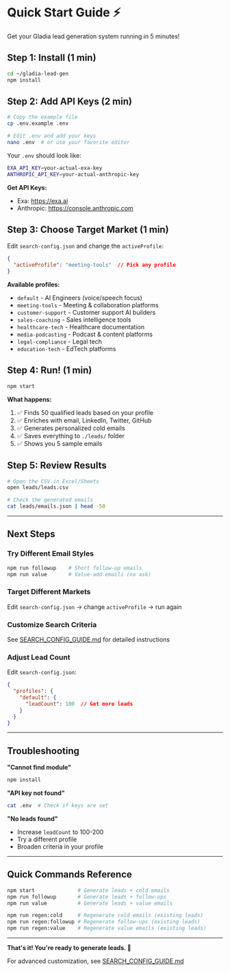 # Quick Start Guide ⚡

Get your Gladia lead generation system running in 5 minutes!

## Step 1: Install (1 min)

```bash
cd ~/gladia-lead-gen
npm install
```

## Step 2: Add API Keys (2 min)

```bash
# Copy the example file
cp .env.example .env

# Edit .env and add your keys
nano .env  # or use your favorite editor
```

Your `.env` should look like:
```bash
EXA_API_KEY=your-actual-exa-key
ANTHROPIC_API_KEY=your-actual-anthropic-key
```

**Get API Keys:**
- Exa: https://exa.ai
- Anthropic: https://console.anthropic.com

## Step 3: Choose Target Market (1 min)

Edit `search-config.json` and change the `activeProfile`:

```json
{
  "activeProfile": "meeting-tools"  // Pick any profile
}
```

**Available profiles:**
- `default` - AI Engineers (voice/speech focus)
- `meeting-tools` - Meeting & collaboration platforms
- `customer-support` - Customer support AI builders
- `sales-coaching` - Sales intelligence tools
- `healthcare-tech` - Healthcare documentation
- `media-podcasting` - Podcast & content platforms
- `legal-compliance` - Legal tech
- `education-tech` - EdTech platforms

## Step 4: Run! (1 min)

```bash
npm start
```

**What happens:**
1. ✅ Finds 50 qualified leads based on your profile
2. ✅ Enriches with email, LinkedIn, Twitter, GitHub
3. ✅ Generates personalized cold emails
4. ✅ Saves everything to `./leads/` folder
5. ✅ Shows you 5 sample emails

## Step 5: Review Results

```bash
# Open the CSV in Excel/Sheets
open leads/leads.csv

# Check the generated emails
cat leads/emails.json | head -50
```

---

## Next Steps

### Try Different Email Styles

```bash
npm run followup    # Short follow-up emails
npm run value       # Value-add emails (no ask)
```

### Target Different Markets

Edit `search-config.json` → change `activeProfile` → run again

### Customize Search Criteria

See [SEARCH_CONFIG_GUIDE.md](SEARCH_CONFIG_GUIDE.md) for detailed instructions

### Adjust Lead Count

Edit `search-config.json`:
```json
{
  "profiles": {
    "default": {
      "leadCount": 100  // Get more leads
    }
  }
}
```

---

## Troubleshooting

**"Cannot find module"**
```bash
npm install
```

**"API key not found"**
```bash
cat .env  # Check if keys are set
```

**"No leads found"**
- Increase `leadCount` to 100-200
- Try a different profile
- Broaden criteria in your profile

---

## Quick Commands Reference

```bash
npm start              # Generate leads + cold emails
npm run followup       # Generate leads + follow-ups
npm run value          # Generate leads + value emails

npm run regen:cold     # Regenerate cold emails (existing leads)
npm run regen:followup # Regenerate follow-ups (existing leads)
npm run regen:value    # Regenerate value emails (existing leads)
```

---

**That's it! You're ready to generate leads. 🚀**

For advanced customization, see [SEARCH_CONFIG_GUIDE.md](SEARCH_CONFIG_GUIDE.md)

